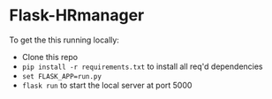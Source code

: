 # Flask-HRmanager

To get the this running locally:

- Clone this repo
- `pip install -r requirements.txt` to install all req'd dependencies
- `set FLASK_APP=run.py`
- `flask run` to start the local server at port 5000
